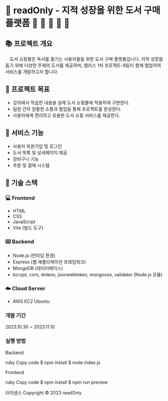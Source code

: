 # 📖 readOnly - 지적 성장을 위한 도서 구매 플랫폼 📙 📒 📔 📓 📂

## 📚 프로젝트 개요

　도서 쇼핑몰은 독서를 즐기는 사용자들을 위한 도서 구매 플랫폼입니다. 지적 성장을 돕기 위해 다양한 주제의 도서를 제공하며, 엘리스 1차 프로젝트-8팀이 함께 협업하여 서비스를 개발하고자 합니다.

## 📗 프로젝트 목표

- 강의에서 학습한 내용을 실제 도서 쇼핑몰에 적용하여 구현한다.
- 팀원 간의 원활한 소통과 협업을 통해 프로젝트를 완성한다.
- 사용자에게 편리하고 유용한 도서 쇼핑 서비스를 제공한다.

## 📕 서비스 기능

- 사용자 회원가입 및 로그인
- 도서 목록 및 상세페이지 제공
- 장바구니 기능
- 주문 및 결제 시스템

## 📘 기술 스택

### 💻 Frontend

- HTML
- CSS
- JavaScript
- Vite (빌드 도구)

### ⌨️ Backend

- Node.js (런타임 환경)
- Express (웹 애플리케이션 프레임워크)
- MongoDB (데이터베이스)
- bcrypt, cors, dotenv, jsonwebtoken, mongoose, validator (Node.js 모듈)

### ☁️ Cloud Server

- AWS EC2 Ubuntu



### 개발 기간
2023.10.30 ~ 2023.11.10

### 실행 방법
Backend

ruby
Copy code
$ npm install
$ node index.js

Frontend

ruby
Copy code
$ npm install
$ npm run preview



라이센스
Copyright © 2023 readOnly
